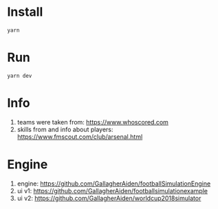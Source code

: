# Install
```
yarn
```

# Run
```
yarn dev
```

# Info
1. teams were taken from: https://www.whoscored.com
2. skills from and info about players: https://www.fmscout.com/club/arsenal.html

# Engine
1. engine: https://github.com/GallagherAiden/footballSimulationEngine
2. ui v1: https://github.com/GallagherAiden/footballsimulationexample
3. ui v2: https://github.com/GallagherAiden/worldcup2018simulator